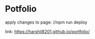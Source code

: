 # Potfolio

apply changes to page: //npm run deploy

link: https://harshil8201.github.io/portfolio/
